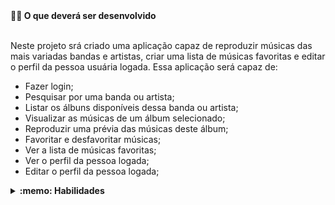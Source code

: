  <summary><strong>👨‍💻 O que deverá ser desenvolvido</strong></summary><br />

  Neste projeto srá criado uma aplicação capaz de reproduzir músicas das mais variadas bandas e artistas, criar uma lista de músicas favoritas e editar o perfil da pessoa usuária logada. Essa aplicação será capaz de:

  - Fazer login;
  - Pesquisar por uma banda ou artista;
  - Listar os álbuns disponíveis dessa banda ou artista;
  - Visualizar as músicas de um álbum selecionado;
  - Reproduzir uma prévia das músicas deste álbum;
  - Favoritar e desfavoritar músicas;
  - Ver a lista de músicas favoritas;
  - Ver o perfil da pessoa logada;
  - Editar o perfil da pessoa logada;

<details>
  <summary><strong>:memo: Habilidades</strong></summary><br />

- Fazer requisições e consumir dados vindos de uma `API`;

- Utilizar os ciclos de vida de um componente React;

- Utilizar a função `setState` de forma a garantir que um determinado código só é executado após o estado ser atualizado

- Utilizar o componente `BrowserRouter` corretamente;

- Criar rotas, mapeando o caminho da URL com o componente correspondente, via `Route`;

- Utilizar o `Switch` do `React Router`

- Criar links de navegação na aplicação com o componente `Link`;
</details>
